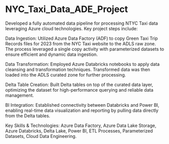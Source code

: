 # NYC_Taxi_Data_ADE_Project

Developed a fully automated data pipeline for processing NTYC Taxi data leveraging Azure cloud technologies. Key project steps include:

Data Ingestion:
Utilized Azure Data Factory (ADF) to copy Green Taxi Trip Records files for 2023 from the NYC Taxi website to the ADLS raw zone. The process leveraged a single copy activity with parameterized datasets to ensure efficient and dynamic data ingestion.

Data Transformation:
Employed Azure Databricks notebooks to apply data cleansing and transformation techniques. Transformed data was then loaded into the ADLS curated zone for further processing.

Delta Table Creation:
Built Delta tables on top of the curated data layer, optimizing the dataset for high-performance querying and reliable data management.

BI Integration:
Established connectivity between Databricks and Power BI, enabling real-time data visualization and reporting by pulling data directly from the Delta tables.

Key Skills & Technologies:
Azure Data Factory, Azure Data Lake Storage, Azure Databricks, Delta Lake, Power BI, ETL Processes, Parameterized Datasets, Cloud Data Engineering.

